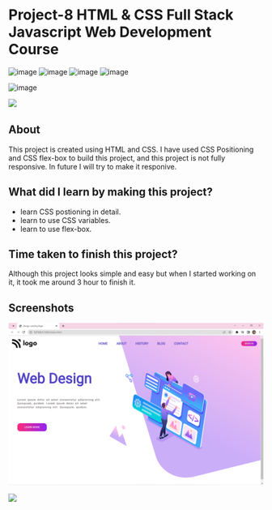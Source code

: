 # Project-8 HTML & CSS Full Stack Javascript Web Development Course

![image](https://img.shields.io/badge/iNeuron-Full--Stack%20JavaScript%20Web%20Development%20Course-blue)
![image](https://img.shields.io/badge/Hitesh%20Choudhry-LOC-brightgreen)
![image](https://img.shields.io/badge/HTML-CSS-orange)
![image](https://img.shields.io/badge/Project-08-blue)

![image](https://img.shields.io/badge/Rohtash-Talan-blue)

[<img src= "https://img.shields.io/badge/projcet live link-10b?style=for-the-badge&logo=&logoColor=white" />](https://ineuron-html-css-8.netlify.app/)

## About

This project is created using HTML and CSS. I have used CSS Positioning and CSS flex-box to build this project, and this project is not fully responsive. In future I will try to make it responive.

## What did I learn by making this project?

-   learn CSS postioning in detail.
-   learn to use CSS variables.
-   learn to use flex-box.

## Time taken to finish this project?

Although this project looks simple and easy but when I started working on it, it took me around 3 hour to finish it.

## Screenshots

![image](./Screenshot.png)

[<img src= "https://img.shields.io/badge/PROJCET LINK-20b?style=for-the-badge&logo=&logoColor=white" />](https://ineuron-html-css-8.netlify.app/)
